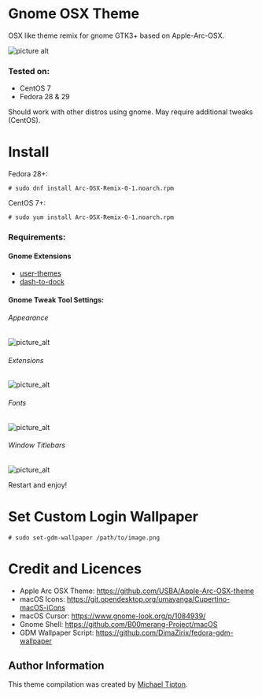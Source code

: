 # Gnome OSX Theme
OSX like theme remix for gnome GTK3+ based on Apple-Arc-OSX.

![picture alt](https://image.ibb.co/mXWeh0/Screenshot-from-2018-11-18-23-29-59.png)

### Tested on:
* CentOS 7
* Fedora 28 & 29

Should work with other distros using gnome. May require additional tweaks (CentOS).

# Install
Fedora 28+:
```shell
# sudo dnf install Arc-OSX-Remix-0-1.noarch.rpm
```
CentOS 7+:
```shell
# sudo yum install Arc-OSX-Remix-0-1.noarch.rpm
```
### Requirements:
#### Gnome Extensions
* [user-themes](https://extensions.gnome.org/extension/19/user-themes/)
* [dash-to-dock](https://extensions.gnome.org/extension/307/dash-to-dock/)

#### Gnome Tweak Tool Settings:

###### Appearance
![picture_alt](https://image.ibb.co/n2HK0L/appearance.png)
###### Extensions
![picture_alt](https://image.ibb.co/bUo3S0/extensions.png)
###### Fonts
![picture_alt](https://image.ibb.co/mja6fL/fonts.png)
###### Window Titlebars
![picture_alt](https://image.ibb.co/jJwCLL/window-titlebars.png)

Restart and enjoy! 

# Set Custom Login Wallpaper
```shell
# sudo set-gdm-wallpaper /path/to/image.png
```

# Credit and Licences
* Apple Arc OSX Theme: https://github.com/USBA/Apple-Arc-OSX-theme
* macOS Icons: https://git.opendesktop.org/umayanga/Cupertino-macOS-iCons
* macOS Cursor: https://www.gnome-look.org/p/1084939/
* Gnome Shell: https://github.com/B00merang-Project/macOS
* GDM Wallpaper Script: https://github.com/DimaZirix/fedora-gdm-wallpaper

Author Information
------------------

This theme compilation was created by [Michael Tipton](https://ibeta.org).
